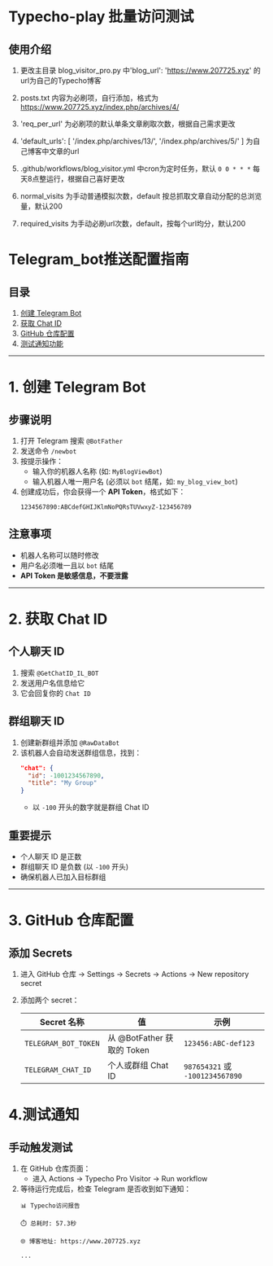 # Typecho-play 批量访问测试

## 使用介绍

1. 更改主目录 blog_visitor_pro.py 中'blog_url': 'https://www.207725.xyz' 的url为自己的Typecho博客

2.  posts.txt 内容为必刷项，自行添加，格式为 https://www.207725.xyz/index.php/archives/4/
 
3.  'req_per_url' 为必刷项的默认单条文章刷取次数，根据自己需求更改

4.  'default_urls': [
        '/index.php/archives/13/',
        '/index.php/archives/5/'
    ] 为自己博客中文章的url 

5. .github/workflows/blog_visitor.yml 中cron为定时任务，默认 `0 0 * * *`  每天8点整运行，根据自己喜好更改

6. normal_visits 为手动普通模拟次数，default 按总抓取文章自动分配的总浏览量，默认200

7. required_visits 为手动必刷url次数，default，按每个url均分，默认200

# Telegram_bot推送配置指南

## 目录
1. [创建 Telegram Bot](#1-创建-telegram-bot)
2. [获取 Chat ID](#2-获取-chat-id)
3. [GitHub 仓库配置](#3-github-仓库配置)
4. [测试通知功能](#4-测试通知功能)

---

# 1. 创建 Telegram Bot

## 步骤说明
1. 打开 Telegram 搜索 `@BotFather`
2. 发送命令 `/newbot`
3. 按提示操作：
   - 输入你的机器人名称 (如: `MyBlogViewBot`)
   - 输入机器人唯一用户名 (必须以 `bot` 结尾，如: `my_blog_view_bot`)
4. 创建成功后，你会获得一个 **API Token**，格式如下：
   ```
   1234567890:ABCdefGHIJKlmNoPQRsTUVwxyZ-123456789
   ```

## 注意事项
- 机器人名称可以随时修改
- 用户名必须唯一且以 `bot` 结尾
- **API Token 是敏感信息，不要泄露**

---

# 2. 获取 Chat ID

## 个人聊天 ID
1. 搜索 `@GetChatID_IL_BOT`
2. 发送用户名信息给它
3. 它会回复你的 `Chat ID`

## 群组聊天 ID
1. 创建新群组并添加 `@RawDataBot`
2. 该机器人会自动发送群组信息，找到：
   ```json
   "chat": {
     "id": -1001234567890,
     "title": "My Group"
   }
   ```
   - 以 `-100` 开头的数字就是群组 Chat ID

## 重要提示
- 个人聊天 ID 是正数
- 群组聊天 ID 是负数 (以 `-100` 开头)
- 确保机器人已加入目标群组

---

# 3. GitHub 仓库配置

## 添加 Secrets
1. 进入 GitHub 仓库 → Settings → Secrets → Actions → New repository secret
2. 添加两个 secret：

   | Secret 名称       | 值                     | 示例                |
   |-------------------|------------------------|---------------------|
   | `TELEGRAM_BOT_TOKEN`    | 从 @BotFather 获取的 Token | `123456:ABC-def123` |
   | `TELEGRAM_CHAT_ID`      | 个人或群组 Chat ID       | `987654321` 或 `-1001234567890` |

# 4.测试通知

## 手动触发测试
1. 在 GitHub 仓库页面：
   - 进入 Actions → Typecho Pro Visitor → Run workflow
2. 等待运行完成后，检查 Telegram 是否收到如下通知：
   ```
   📊 Typecho访问报告

   ⏱️ 总耗时: 57.3秒

   🌐 博客地址: https://www.207725.xyz

   ...
   ```
